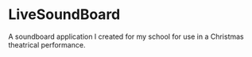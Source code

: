 # LiveSoundBoard
A soundboard application I created for my school for use in a Christmas theatrical performance.
